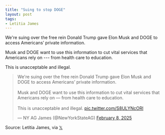 ```yaml
---
title: "Suing to stop DOGE"
layout: post
tags:
- Letitia James
---
```


We're suing over the free rein Donald Trump gave Elon Musk and DOGE to access Americans’ private information.

Musk and DOGE want to use this information to cut vital services that Americans rely on --- from health care to education.

This is unacceptable and illegal.

<blockquote class="twitter-tweet"><p lang="en" dir="ltr">We&#39;re suing over the free rein Donald Trump gave Elon Musk and DOGE to access Americans’ private information.<br><br>Musk and DOGE want to use this information to cut vital services that Americans rely on — from health care to education.<br> <br>This is unacceptable and illegal. <a href="https://t.co/S8ULYNcORl">pic.twitter.com/S8ULYNcORl</a></p>&mdash; NY AG James (@NewYorkStateAG) <a href="https://twitter.com/NewYorkStateAG/status/1888015007947870317?ref_src=twsrc%5Etfw">February 8, 2025</a></blockquote> <script async src="https://platform.twitter.com/widgets.js" charset="utf-8"></script>

Source: Letitia James, via [𝕏](https://x.com)
